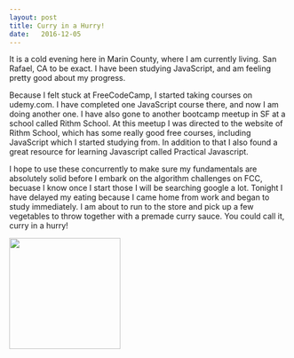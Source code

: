 ```yaml
---
layout: post
title: Curry in a Hurry!
date:   2016-12-05
---
```


It is a cold evening here in Marin County, where I am currently living. San Rafael, CA to be exact. I have been studying JavaScript, and am feeling pretty good about my progress.

Because I felt stuck at FreeCodeCamp, I started taking courses on udemy.com. I have completed one JavaScript course there, and now I am doing another one. I have also gone to another bootcamp meetup in SF at a school called Rithm School. At this meetup I was directed to the website of Rithm School, which has some really good free courses, including JavaScript which I started studying from. In addition to that I also found a great resource for learning Javascript called Practical Javascript.

I hope to use these concurrently to make sure my fundamentals are absolutely solid before I embark on the algorithm challenges on FCC, becuase I know once I start those I will be searching google a lot. Tonight I have delayed my eating because I came home from work and began to study immediately. I am about to run to the store and pick up a few vegetables to throw together with a premade curry sauce. You could call it, curry in a hurry!

<img src="http://onlinekeno.net/sites/default/files/curry_ina_hurry276.jpg" width="200px" height="200px">
